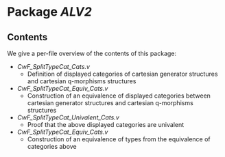 Package *ALV2*
===================================================


Contents
--------

We give a per-file overview of the contents of this package:

* *CwF_SplitTypeCat_Cats.v*
  * Definition of displayed categories of cartesian generator structures and cartesian q-morphisms structures
* *CwF_SplitTypeCat_Equiv_Cats.v*
  * Construction of an equivalence of displayed categories between cartesian generator structures and cartesian q-morphisms structures
* *CwF_SplitTypeCat_Univalent_Cats.v*
  * Proof that the above displayed categories are univalent
* *CwF_SplitTypeCat_Equiv_Cats.v*
  * Construction of an equivalence of types from the equivalence of categories above

